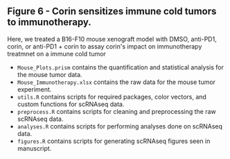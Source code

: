 ## Figure 6 - Corin sensitizes immune cold tumors to immunotherapy.
Here, we treated a B16-F10 mouse xenograft model with DMSO, anti-PD1, corin, or anti-PD1 + corin to assay corin's impact on immunotherapy treatmnet on a immune cold tumor
  - `Mouse_Plots.prism` contains the quantification and statistical analysis for the mouse tumor data.
  - `Mouse_Immunotherapy.xlsx` contains the raw data for the mouse tumor experiment. 
  - `utils.R` contains scripts for required packages, color vectors, and custom functions for scRNAseq data.
  - `preprocess.R` contains scripts for cleaning and preprocessing the raw scRNAseq data.
  - `analyses.R` contains scripts for performing analyses done on scRNAseq data.
  - `figures.R` contains scripts for generating scRNAseq figures seen in manuscript.
